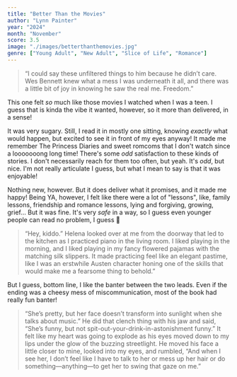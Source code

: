 ```yaml
---
title: "Better Than the Movies"
author: "Lynn Painter"
year: "2024"
month: "November"
score: 3.5
image: "./images/betterthanthemovies.jpg"
genre: ["Young Adult", "New Adult", "Slice of Life", "Romance"]
---
```


> “I could say these unfiltered things to him because he didn’t care. Wes Bennett knew what a mess I was underneath it all, and there was a little bit of joy in knowing he saw the real me. Freedom.”

This one felt _so_ much like those movies I watched when I was a teen. I guess that is kinda the vibe it wanted, however, so it more than delivered, in a sense!

It was very sugary. Still, I read it in mostly one sitting, knowing _exactly_ what would happen, but excited to see it in front of my eyes anyway! It made me remember The Princess Diaries and sweet romcoms that I don't watch since a looooooong long time! There's some _odd_ satisfaction to these kinds of stories. I don't necessarily reach for them too often, but yeah. It's _odd_, but nice. I'm not really articulate I guess, but what I mean to say is that it was enjoyable!

Nothing new, however. But it does deliver what it promises, and it made me happy!
Being YA, however, I felt like there were a lot of "lessons", like, family lessons, friendship and romance lessons, lying and forgiving, growing, grief... But it was fine. It's very _safe_ in a way, so I guess even younger people can read no problem, I guess 🤗

> “Hey, kiddo.” Helena looked over at me from the doorway that led to the kitchen as I practiced piano in the living room. I liked playing in the morning, and I liked playing in my fancy flowered pajamas with the matching silk slippers. It made practicing feel like an elegant pastime, like I was an erstwhile Austen character honing one of the skills that would make me a fearsome thing to behold.”

But I guess, bottom line, I like the banter between the two leads. Even if the ending was a cheesy mess of miscommunication, most of the book had really fun banter!

> “She’s pretty, but her face doesn’t transform into sunlight when she talks about music.” He did that clench thing with his jaw and said, “She’s funny, but not spit-out-your-drink-in-astonishment funny.” It felt like my heart was going to explode as his eyes moved down to my lips under the glow of the buzzing streetlight. He moved his face a little closer to mine, looked into my eyes, and rumbled, “And when I see her, I don’t feel like I have to talk to her or mess up her hair or do something—anything—to get her to swing that gaze on me.”
